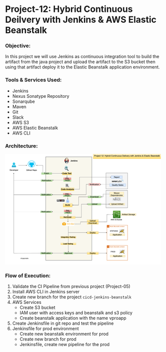 # Project-12: Hybrid Continuous Deilvery with Jenkins & AWS Elastic Beanstalk 

### Objective:

In this project we will use Jenkins as continuous integration tool to build the artifact from the java project and upload the artifact to the S3 bucket then using that artifact deploy it to the Elastic Beanstalk application environment.

### Tools & Services Used:
- Jenkins 
- Nexus Sonatype Repository
- Sonarqube 
- Maven
- Git 
- Slack
- AWS S3
- AWS Elastic Beanstalk
- AWS CLI

### Architecture:

![GitHub Light](./snaps/pro-12-cicd-jenkins-eb.drawio.png)

### Flow of Execution:

1. Validate the CI Pipeline from previous project (Project-05)
2. Install AWS CLI in Jenkins server 
3. Create new branch for the project `cicd-jenkins-beanstalk`
4. AWS Services
   - Create S3 bucket
   - IAM user with access keys and beanstalk and s3 policy 
   - Create beanstalk application with the name vproapp
5. Create Jenkinsfile in git repo and test the pipeline 
6. Jenkinsfile for prod environment
   - Create new beanstalk environment for prod 
   - Create new branch for prod 
   - Jenkinsfile, create new pipeline for the prod 
